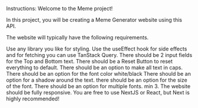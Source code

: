 Instructions:
Welcome to the Meme project!

In this project, you will be creating a Meme Generator website using this API.

The website will typically have the following requirements.

Use any library you like for styling.
Use the useEffect hook for side effects and for fetching you can use TanStack Query.
There should be 2 input fields for the Top and Bottom text.
There should be a Reset Button to reset everything to default.
There should be an option to make all text in caps.
There should be an option for the font color white/black
There should be an option for a shadow around the text.
there should be an option for the size of the font.
There should be an option for multiple fonts. min 3.
The website should be fully responsive.
You are free to use NextJS or React, but Next is highly recommended!
